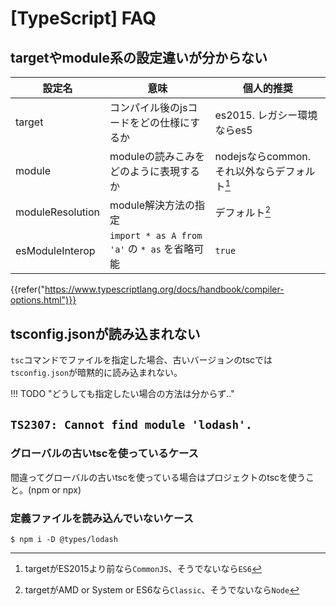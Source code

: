 # [TypeScript] FAQ


targetやmodule系の設定違いが分からない
------------------------------------------------

|      設定名      |                     意味                      |                  個人的推奨                  |
| ---------------- | --------------------------------------------- | -------------------------------------------- |
| target           | コンパイル後のjsコードをどの仕様にするか      | es2015. レガシー環境ならes5                  |
| module           | moduleの読みこみをどのように表現するか        | nodejsならcommon. それ以外ならデフォルト[^1] |
| moduleResolution | module解決方法の指定                          | デフォルト[^2]                               |
| esModuleInterop  | `import * as A from 'a'` の `* as` を省略可能 | `true`                                       |

[^1]: targetがES2015より前なら`CommonJS`、そうでないなら`ES6`
[^2]: targetがAMD or System or ES6なら`Classic`、そうでないなら`Node`

{{refer("https://www.typescriptlang.org/docs/handbook/compiler-options.html")}}


tsconfig.jsonが読み込まれない
-----------------------------

`tsc`コマンドでファイルを指定した場合、古いバージョンのtscでは`tsconfig.json`が暗黙的に読み込まれない。

!!! TODO "どうしても指定したい場合の方法は分からず.."


`TS2307: Cannot find module 'lodash'.`
--------------------------------------

### グローバルの古いtscを使っているケース

間違ってグローバルの古いtscを使っている場合はプロジェクトのtscを使うこと。(npm or npx)

### 定義ファイルを読み込んでいないケース

```
$ npm i -D @types/lodash
```
